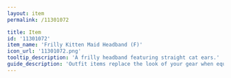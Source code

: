 ```yaml
---
layout: item
permalink: /11301072

title: Item
id: '11301072'
item_name: 'Frilly Kitten Maid Headband (F)'
icon_url: '11301072.png'
tooltip_description: 'A frilly headband featuring straight cat ears.'
guide_description: 'Outfit items replace the look of your gear when equipped.'
---
```

